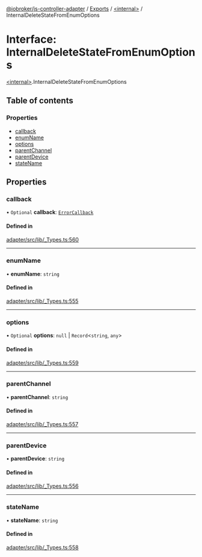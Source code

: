 [@iobroker/js-controller-adapter](../README.md) / [Exports](../modules.md) / [\<internal\>](../modules/internal_.md) / InternalDeleteStateFromEnumOptions

# Interface: InternalDeleteStateFromEnumOptions

[\<internal\>](../modules/internal_.md).InternalDeleteStateFromEnumOptions

## Table of contents

### Properties

- [callback](internal_.InternalDeleteStateFromEnumOptions.md#callback)
- [enumName](internal_.InternalDeleteStateFromEnumOptions.md#enumname)
- [options](internal_.InternalDeleteStateFromEnumOptions.md#options)
- [parentChannel](internal_.InternalDeleteStateFromEnumOptions.md#parentchannel)
- [parentDevice](internal_.InternalDeleteStateFromEnumOptions.md#parentdevice)
- [stateName](internal_.InternalDeleteStateFromEnumOptions.md#statename)

## Properties

### callback

• `Optional` **callback**: [`ErrorCallback`](../modules/internal_.md#errorcallback)

#### Defined in

[adapter/src/lib/_Types.ts:560](https://github.com/ioBroker/ioBroker.js-controller/blob/289fdff3/packages/adapter/src/lib/_Types.ts#L560)

___

### enumName

• **enumName**: `string`

#### Defined in

[adapter/src/lib/_Types.ts:555](https://github.com/ioBroker/ioBroker.js-controller/blob/289fdff3/packages/adapter/src/lib/_Types.ts#L555)

___

### options

• `Optional` **options**: ``null`` \| `Record`\<`string`, `any`\>

#### Defined in

[adapter/src/lib/_Types.ts:559](https://github.com/ioBroker/ioBroker.js-controller/blob/289fdff3/packages/adapter/src/lib/_Types.ts#L559)

___

### parentChannel

• **parentChannel**: `string`

#### Defined in

[adapter/src/lib/_Types.ts:557](https://github.com/ioBroker/ioBroker.js-controller/blob/289fdff3/packages/adapter/src/lib/_Types.ts#L557)

___

### parentDevice

• **parentDevice**: `string`

#### Defined in

[adapter/src/lib/_Types.ts:556](https://github.com/ioBroker/ioBroker.js-controller/blob/289fdff3/packages/adapter/src/lib/_Types.ts#L556)

___

### stateName

• **stateName**: `string`

#### Defined in

[adapter/src/lib/_Types.ts:558](https://github.com/ioBroker/ioBroker.js-controller/blob/289fdff3/packages/adapter/src/lib/_Types.ts#L558)
